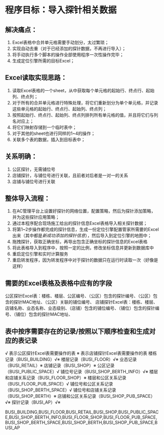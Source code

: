 # 程序目标：导入探针相关数据
## 解决痛点： 
1. Excel表格中合并单元格需要手动划分，太过繁琐；
2. 实现自动去重（对于已经添加的探针数据，不再进行导入）；
3. 将手动执行多个脚本的操作全部使用程序一次性操作完毕；
4. 生成定位引擎所需的目标Excel；

## Excel读取实现思路： 
1. 读取Excel表格的一个sheet，从中获取每个单元格的起始行、终点行、起始列、终点列；
2. 对于所有的合并单元格进行特殊处理，将它们重新划分为单个单元格，并记录这些单元格的起始行、终点行、起始列、终点列；
3. 按照起始行、终点行、起始列、终点列排列所有单元格的值，并且将它们与列名对应上；
4. 将它们映射存储到一个临时表中；
5. 对于其他的sheet也进行同样的1~4的操作；
6. 关联多个表的数据，插入到目标表中；

## 关系明确：
1. 公区探针，无需铺位号
2. 店铺探针，与铺位号进行关联，且前者对后者是一对一的关系
3. 店铺与铺位号进行关联

## 整体导入流程：
1. 在AC管理平台上设置好探针的网络位置，配置策略，然后为探针添加策略，并为这些探针应用策略；
2. 通过本程序配合现场施工给出的探针信息Excel表格导入相关探针数据；
3. 将第1~2步操作都完成的探针信息，生成一份定位引擎配置管家所需要的Excel出来（其中都是*新成功添加的探针信息*），然后导入到定位引擎的地图中；
4. 拖拽探针，获取正确坐标，再导出包含正确坐标的探针信息的Excel表格
5. 将此表格导入到程序中，按照一定的比例，修改坐标信息并更新到数据库中
6. 重启定位引擎和实时计算服务
7. 重启转发程序，因为转发程序中对于探针的数据只在运行时读取一次（好像是这样）

## 需要的Excel表格及表格中应有的字段
公区探针Excel表：楼栋、楼层、公区编号、（公区）包含的探针编号、（公区）包含的探针MAC地址、（公区）关联的铺位编号、
店铺探针Excel表：楼栋、楼层、店铺名称、业态名称、业态级别、（店铺）包含的铺位编号、（铺位）包含的探针编号、（铺位）包含的探针MAC地址、

## 表中按序需要存在的记录/按照以下顺序检查和生成对应的表记录
√  表示公区探针Excel表需要操作的表
※ 表示店铺探针Excel表需要操作的表
楼栋记录（BUSI_BUILDING）√※
楼层记录（BUSI_FLOOR）√※
业态记录（BUSI_RETAIL）※
店铺记录（BUSI_SHOP）※
公区记录（BUSI_PUBLIC_SPACE）√
铺位号记录（BUSI_SHOP_BERTH_INFO）√※
楼层和店铺关系记录（BUSI_FLOOR_SHOP）※
楼层和公区关系记录（BUSI_FLOOR_PUB_SPACE）√
铺位号和公区关系记录（BUSI_SHOP_BERTH_SPACE）√
铺位号和店铺关系记录（BUSI_SHOP_BERTH）※
店铺和公区关系记录（BUSI_SHOP_PUB_SPACE）√※
探针记录（BUSI_AP）√※

BUSI_BUILDING,BUSI_FLOOR,BUSI_RETAIL,BUSI_SHOP,BUSI_PUBLIC_SPACE,BUSI_SHOP_BERTH_INFO,BUSI_FLOOR_SHOP,BUSI_FLOOR_PUB_SPACE,BUSI_SHOP_BERTH_SPACE,BUSI_SHOP_BERTH,BUSI_SHOP_PUB_SPACE,BUSI_AP